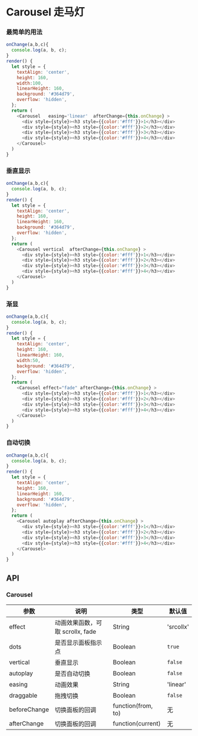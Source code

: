 Carousel 走马灯
===


### 最简单的用法

<!--DemoStart--> 
```js
onChange(a,b,c){
  console.log(a, b, c);
}
render() {
  let style = {
    textAlign: 'center',
    height: 160,
    width:100,
    linearHeight: 160,
    background: '#364d79',
    overflow: 'hidden',
  };
  return (
    <Carousel   easing='linear'  afterChange={this.onChange} >
      <div style={style}><h3 style={{color:'#fff'}}>1</h3></div>
      <div style={style}><h3 style={{color:'#fff'}}>2</h3></div>
      <div style={style}><h3 style={{color:'#fff'}}>3</h3></div>
      <div style={style}><h3 style={{color:'#fff'}}>4</h3></div>
    </Carousel>
  )
}
```
<!--End-->


### 垂直显示

<!--DemoStart--> 
```js
onChange(a,b,c){
  console.log(a, b, c);
}
render() {
  let style = {
    textAlign: 'center',
    height: 160,
    linearHeight: 160,
    background: '#364d79',
    overflow: 'hidden',
  };
  return (
    <Carousel vertical  afterChange={this.onChange} >
      <div style={style}><h3 style={{color:'#fff'}}>1</h3></div>
      <div style={style}><h3 style={{color:'#fff'}}>2</h3></div>
      <div style={style}><h3 style={{color:'#fff'}}>3</h3></div>
      <div style={style}><h3 style={{color:'#fff'}}>4</h3></div>
    </Carousel>
  )
}
```
<!--End-->

### 渐显

<!--DemoStart--> 
```js
onChange(a,b,c){
  console.log(a, b, c);
}
render() {
  let style = {
    textAlign: 'center',
    height: 160,
    linearHeight: 160,
    width:50,
    background: '#364d79',
    overflow: 'hidden',
  };
  return (
    <Carousel effect="fade" afterChange={this.onChange} >
      <div style={style}><h3 style={{color:'#fff'}}>1</h3></div>
      <div style={style}><h3 style={{color:'#fff'}}>2</h3></div>
      <div style={style}><h3 style={{color:'#fff'}}>3</h3></div>
      <div style={style}><h3 style={{color:'#fff'}}>4</h3></div>
    </Carousel>
  )
}
```
<!--End-->


### 自动切换

<!--DemoStart--> 
```js
onChange(a,b,c){
  console.log(a, b, c);
}
render() {
  let style = {
    textAlign: 'center',
    height: 160,
    linearHeight: 160,
    background: '#364d79',
    overflow: 'hidden',
  };
  return (
    <Carousel autoplay afterChange={this.onChange} >
      <div style={style}><h3 style={{color:'#fff'}}>1</h3></div>
      <div style={style}><h3 style={{color:'#fff'}}>2</h3></div>
      <div style={style}><h3 style={{color:'#fff'}}>3</h3></div>
      <div style={style}><h3 style={{color:'#fff'}}>4</h3></div>
    </Carousel>
  )
}
```
<!--End-->

## API

### Carousel

| 参数 | 说明 | 类型 | 默认值 |
|--------- |-------- |--------- |-------- |
| effect | 动画效果函数，可取 scrollx, fade | String | 'srcollx' |
| dots | 是否显示面板指示点 | Boolean | `true` |
| vertical | 垂直显示 | Boolean | `false` |
| autoplay | 是否自动切换 | Boolean | `false` |
| easing | 动画效果 | String | 'linear' |
| draggable | 拖拽切换 | Boolean | `false` |
| beforeChange | 切换面板的回调 | function(from, to) | 无 |
| afterChange | 切换面板的回调 | function(current) | 无 |